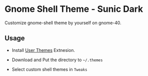# Gnome Shell Theme - Sunic Dark

Customize gnome-shell theme by yourself on gnome-40.

## Usage

- Install [User
  Themes](https://extensions.gnome.org/extension/19/user-themes/)
  Extnesion.

- Download and Put the directory to `~/.themes`

- Select custom shell themes in `Tweaks`
